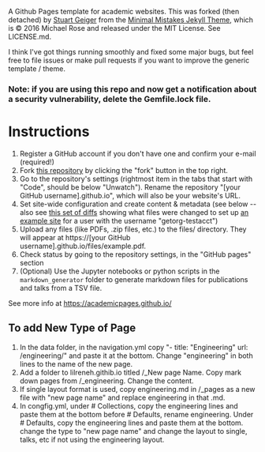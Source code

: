 A Github Pages template for academic websites. This was forked (then detached) by [Stuart Geiger](https://github.com/staeiou) from the [Minimal Mistakes Jekyll Theme](https://mmistakes.github.io/minimal-mistakes/), which is © 2016 Michael Rose and released under the MIT License. See LICENSE.md.

I think I've got things running smoothly and fixed some major bugs, but feel free to file issues or make pull requests if you want to improve the generic template / theme.

### Note: if you are using this repo and now get a notification about a security vulnerability, delete the Gemfile.lock file. 

# Instructions

1. Register a GitHub account if you don't have one and confirm your e-mail (required!)
1. Fork [this repository](https://github.com/academicpages/academicpages.github.io) by clicking the "fork" button in the top right. 
1. Go to the repository's settings (rightmost item in the tabs that start with "Code", should be below "Unwatch"). Rename the repository "[your GitHub username].github.io", which will also be your website's URL.
1. Set site-wide configuration and create content & metadata (see below -- also see [this set of diffs](http://archive.is/3TPas) showing what files were changed to set up [an example site](https://getorg-testacct.github.io) for a user with the username "getorg-testacct")
1. Upload any files (like PDFs, .zip files, etc.) to the files/ directory. They will appear at https://[your GitHub username].github.io/files/example.pdf.  
1. Check status by going to the repository settings, in the "GitHub pages" section
1. (Optional) Use the Jupyter notebooks or python scripts in the `markdown_generator` folder to generate markdown files for publications and talks from a TSV file.

See more info at https://academicpages.github.io/

## To add New Type of Page
1. In the data folder, in the navigation.yml copy "- title: "Engineering" url: /engineering/" and paste it at the bottom. Change "engineering" in both lines to the name of the new page.
2. Add a folder to lilreneh.githib.io titled /_New page Name. Copy mark down pages from /_engineering. Change the content.
3. If single layout format is used, copy engineering.md in /_pages as a new file with "new page name" and replace engineering in that .md.
4. In congfig.yml, under # Collections, copy the engineering lines and paste them at the bottom before # Defaults, rename engineering. Under # Defaults, copy the engineering lines and paste them at the bottom. change the type to "new page name" and change the layout to single, talks, etc if not using the engineering layout.

